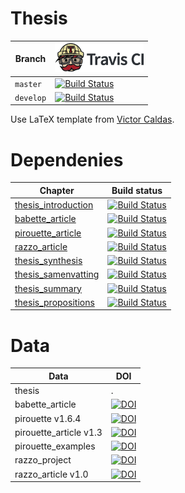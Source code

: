 # Thesis

Branch   |[![Travis CI logo](pics/TravisCI.png)](https://travis-ci.org)
---------|-------------------------------------------------------------------------------------------------------------------------------------------
`master` |[![Build Status](https://travis-ci.org/richelbilderbeek/thesis.svg?branch=master)](https://travis-ci.org/richelbilderbeek/thesis)
`develop`|[![Build Status](https://travis-ci.org/richelbilderbeek/thesis.svg?branch=develop)](https://travis-ci.org/richelbilderbeek/thesis)

Use LaTeX template from [Victor Caldas](https://github.com/vcaldas/Groningen-thesis-template).

# Dependenies

Chapter                                                                       |Build status
------------------------------------------------------------------------------|------------------------------------------------------------------------------------------------------------------------------------------------------------
[thesis_introduction](https://github.com/richelbilderbeek/thesis_introduction)|[![Build Status](https://travis-ci.org/richelbilderbeek/thesis_introduction.svg?branch=master)](https://travis-ci.org/richelbilderbeek/thesis_introduction)
[babette_article](https://github.com/richelbilderbeek/babette_article)        |[![Build Status](https://travis-ci.org/richelbilderbeek/babette_article.svg?branch=master)](https://travis-ci.org/richelbilderbeek/babette_article)
[pirouette_article](https://github.com/richelbilderbeek/pirouette_article)    |[![Build Status](https://travis-ci.org/richelbilderbeek/pirouette_article.svg?branch=master)](https://travis-ci.org/richelbilderbeek/pirouette_article)
[razzo_article](https://github.com/richelbilderbeek/razzo_article)            |[![Build Status](https://travis-ci.org/richelbilderbeek/razzo_article.svg?branch=master)](https://travis-ci.org/richelbilderbeek/razzo_article)
[thesis_synthesis](https://github.com/richelbilderbeek/thesis_synthesis)      |[![Build Status](https://travis-ci.org/richelbilderbeek/thesis_synthesis.svg?branch=master)](https://travis-ci.org/richelbilderbeek/thesis_synthesis)
[thesis_samenvatting](https://github.com/richelbilderbeek/thesis_samenvatting)|[![Build Status](https://travis-ci.org/richelbilderbeek/thesis_samenvatting.svg?branch=master)](https://travis-ci.org/richelbilderbeek/thesis_samenvatting)
[thesis_summary](https://github.com/richelbilderbeek/thesis_summary)          |[![Build Status](https://travis-ci.org/richelbilderbeek/thesis_summary.svg?branch=master)](https://travis-ci.org/richelbilderbeek/thesis_summary)
[thesis_propositions](https://github.com/richelbilderbeek/thesis_propositions)|[![Build Status](https://travis-ci.org/richelbilderbeek/thesis_propositions.svg?branch=master)](https://travis-ci.org/richelbilderbeek/thesis_propositions)

# Data

Data                  |DOI
----------------------|----------------------------------------------------------------------------------------------------------------
thesis                |.
babette_article       |[![DOI](https://zenodo.org/badge/105884140.svg)](https://zenodo.org/badge/latestdoi/105884140)
pirouette v1.6.4      |[![DOI](https://zenodo.org/badge/DOI/10.5281/zenodo.3969839.svg)](https://doi.org/10.5281/zenodo.3969839)
pirouette_article v1.3|[![DOI](https://zenodo.org/badge/DOI/10.5281/zenodo.3969845.svg)](https://doi.org/10.5281/zenodo.3969845)
pirouette_examples    |[![DOI](https://zenodo.org/badge/DOI/10.5281/zenodo.3970000.svg)](https://doi.org/10.5281/zenodo.3970000)
razzo_project         |[![DOI](https://zenodo.org/badge/DOI/10.5281/zenodo.3969932.svg)](https://doi.org/10.5281/zenodo.3969932)
razzo_article v1.0    |[![DOI](https://zenodo.org/badge/DOI/10.5281/zenodo.3969899.svg)](https://doi.org/10.5281/zenodo.3969899)



